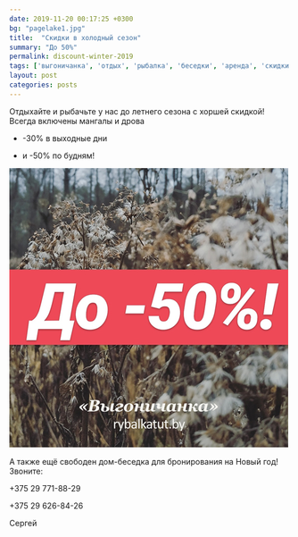 ```yaml
---
date: 2019-11-20 00:17:25 +0300
bg: "pagelake1.jpg"
title:  "Скидки в холодный сезон"
summary: "До 50%"  
permalink: discount-winter-2019
tags: ['выгоничанка', 'отдых', 'рыбалка', 'беседки', 'аренда', 'скидки', 'акция', 'зимний сезон']
layout: post
categories: posts
---
```


Отдыхайте и рыбачьте у нас до летнего сезона с хоршей скидкой! Всегда включены мангалы и дрова

+ -30% в выходные дни

+ и -50% по будням!

![Скидки 30% в выходные и 50% в будние дни на все услуги Выгоничанки](/images/discount_post.jpg)

А также ещё свободен дом-беседка для бронирования на Новый год! Звоните:

+375 29 771-88-29

+375 29 626-84-26

Сергей

